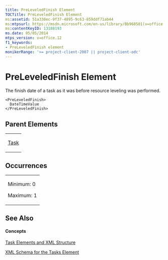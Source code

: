 ```yaml
---
title: PreLeveledFinish Element
TOCTitle: PreLeveledFinish Element
ms:assetid: 51a338ec-9f37-4895-9c63-859ddf71ab44
ms:mtpsurl: https://msdn.microsoft.com/en-us/library/Bb968501(v=office.12)
ms:contentKeyID: 13188193
ms.date: 05/05/2014
mtps_version: v=office.12
f1_keywords:
- PreLeveledFinish element
monikerRange: '>= project-client-2007 || project-client-odc'
---
```


# PreLeveledFinish Element




The finish date of a task as it was before resource leveling was performed.

    <PreLeveledFinish>
      DateTimeValue
    </PreLeveledFinish>

## Parent Elements

<table>
<colgroup>
<col style="width: 100%" />
</colgroup>
<tbody>
<tr class="odd">
<td><p><a href="bb968487(v=office.12).md">Task</a></p></td>
</tr>
</tbody>
</table>

## Occurrences

<table>
<colgroup>
<col style="width: 100%" />
</colgroup>
<tbody>
<tr class="odd">
<td><p>Minimum: 0</p>
<p>Maximum: 1</p></td>
</tr>
</tbody>
</table>

## See Also

#### Concepts

[Task Elements and XML Structure](task-elements-and-xml-structure.md)

[XML Schema for the Tasks Element](xml-schema-for-the-tasks-element.md)


